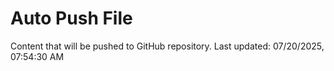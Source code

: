 # Auto Push File

Content that will be pushed to GitHub repository.
Last updated: 07/20/2025, 07:54:30 AM